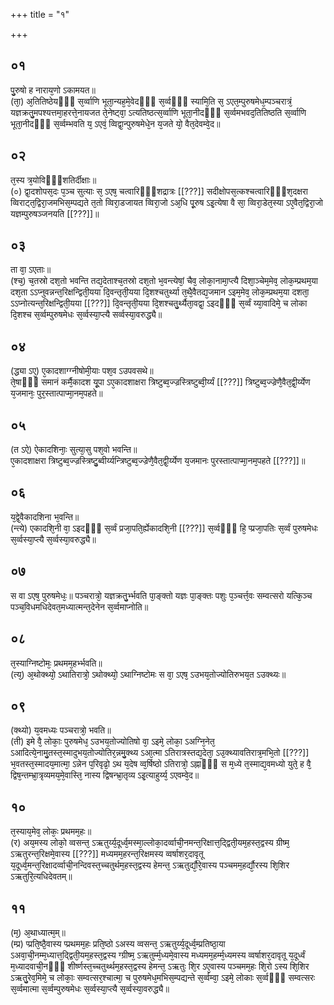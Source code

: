 +++
title = "१"

+++
## ०१
पु᳘रुषो ह नाराय᳘णो ऽकामयत॥  
(ता᳘) अ᳘तितिष्ठेयᳫँ᳭ स᳘र्व्वाणि भूता᳘न्यह᳘मे᳘वेदᳫँ᳭ स᳘र्व्वᳫँ᳭ स्यामि᳘ति स᳘ ऽएत᳘म्पुरुषमेध᳘म्पञ्चरात्रं᳘ यज्ञक्रतु᳘मपश्यत्तमा᳘हरत्ते᳘नायजत ते᳘नेष्ट्वा᳘ ऽत्यतिष्ठत्स᳘र्व्वाणि भूता᳘नीदᳫँ᳭ स᳘र्व्वमभवद᳘तितिष्ठति स᳘र्व्वाणि भूता᳘नीदᳫँ᳭ स᳘र्व्वम्भवति य᳘ ऽएवं᳘ व्विद्वा᳘न्पुरुषमेधे᳘न य᳘जते यो᳘ वैत᳘देवम्वे᳘द॥  
## ०२
त᳘स्य त्र᳘योविᳫँ᳭शतिर्दीक्षाः॥  
(०) द्वा᳘दशोपस᳘दः प᳘ञ्च सुत्याः स᳘ ऽएष᳘ चत्वारिᳫँ᳭शद्रात्रः [[???]] सदीक्षोपस᳘त्कश्चत्वारिᳫँ᳭श᳘दक्षरा व्विराट्त᳘द्विरा᳘जमभिस᳘म्पद्यते त᳘तो व्विरा᳘डजायत व्विरा᳘जो ऽअ᳘धि पू᳘रुष ऽइ᳘त्येषा वै सा᳘ व्विरा᳘डेत᳘स्या ऽए᳘वैत᳘द्विरा᳘जो यज्ञम्पुरुषञ्जनयति [[???]]॥  
## ०३
ता वा᳘ ऽएताः॥  
(श्च᳘) च᳘तस्रो दश᳘तो भवन्ति तद्य᳘देताश्च᳘तस्रो दश᳘तो भ᳘वन्त्येषां᳘ चैव᳘ लोका᳘नामा᳘प्त्यै दिशा᳘ञ्चेम᳘मेव᳘ लोक᳘म्प्रथम᳘या दश᳘ता ऽऽप्नुवन्नन्त᳘रिक्षन्द्विती᳘यया दि᳘वन्तृती᳘यया दि᳘शश्चतुर्थ्या त᳘थै᳘वैतद्य᳘जमान ऽइम᳘मेव᳘ लोक᳘म्प्रथम᳘या दशता᳘ ऽऽप्नोत्यन्त᳘रिक्षन्द्विती᳘यया [[???]] दि᳘वन्तृती᳘यया दि᳘शश्चतु᳘र्थ्यैता᳘वद्वा᳘ ऽइदᳫँ᳭ स᳘र्व्वं य्या᳘वादिमे᳘ च लोका दि᳘शश्च स᳘र्व्वम्पुरुषमेधः स᳘र्व्वस्या᳘प्त्यै सर्व्वस्या᳘वरुद्ध्यै॥  
## ०४
(द्ध्या ऽए᳘) ए᳘कादशाग्ग्नीषोमी᳘याः पश᳘व ऽउपवसथे॥  
ते᳘षाᳫँ᳭ समानं कर्मै᳘कादश यू᳘पा ऽए᳘कादशाक्षरा त्रिष्टुब्व᳘ज्ज्रस्त्रिष्टुब्वी᳘र्य्यं [[???]] त्रिष्टुब्व᳘ज्ज्रेणै᳘वैत᳘द्वी᳘र्य्येण य᳘जमानः᳘ पुर᳘स्तात्पाप्मा᳘नम᳘पहते॥  
## ०५
(त ऽऐ) ऐकादशिनाः᳘ सुत्या᳘सु पश᳘वो भवन्ति॥  
ए᳘कादशाक्षरा त्रिष्टुब्व᳘ज्ज्रस्त्रिष्टु᳘ब्वीर्य्यन्त्रिष्टुब्व᳘ज्ज्रेणै᳘वैत᳘द्वी᳘र्य्येण य᳘जमानः पुरस्तात्पाप्मा᳘नम᳘पहते [[???]]॥  
## ०६
य᳘द्वे᳘वैकादशिना भ᳘वन्ति॥  
(न्त्ये) एकादशि᳘नी वा᳘ ऽइदᳫँ᳭ स᳘र्व्वं प्रजा᳘पति᳘र्ह्येकादशि᳘नी [[???]] स᳘र्व्वᳫँ᳭ हि᳘ प्प्रजा᳘पतिः स᳘र्व्वं पुरुषमेधः स᳘र्व्वस्या᳘प्त्यै स᳘र्व्वस्या᳘वरुद्ध्यै॥  
## ०७
स वा ऽएष᳘ पुरुषमेधः᳘॥ 
पञ्चरात्रो᳘ यज्ञक्रतु᳘र्भ्भवति पा᳘ङ्क्तो यज्ञः पा᳘ङ्क्तः पशुः प᳘ञ्चर्त्त᳘वः सम्वत्सरो यत्कि᳘ञ्च पञ्च᳘विधमधिदेवत᳘मध्यात्मन्त᳘देनेन स᳘र्व्वमाप्नोति॥  
## ०८
त᳘स्याग्निष्टोमः᳘ प्रथमम᳘हर्भ्भवति॥  
(त्य᳘) अ᳘थोक्थ्यो᳘ ऽथातिरात्रो᳘ ऽथोक्थ्यो᳘ ऽथाग्निष्टोमः स वा᳘ ऽएष᳘ ऽउभय᳘तोज्योतिरुभय᳘त ऽउक्थ्यः॥  
## ०९
(क्थ्यो) य᳘वमध्यः पञ्चरात्रो᳘ भवति॥  
(ती) इमे वै᳘ लोकाः᳘ पुरुषमेध᳘ ऽउभय᳘तोज्योतिषो वा᳘ ऽइमे᳘ लोका᳘ ऽअग्नि᳘नेत᳘ ऽआदित्ये᳘नामु᳘तस्त᳘स्मादुभय᳘तोज्योतिर᳘न्नमु᳘क्थ्य ऽआ᳘त्मा ऽतिरात्रस्तद्य᳘देता᳘ ऽउ᳘क्थ्यावतिरात्र᳘मभि᳘तो [[???]] भ᳘वतस्त᳘स्मादय᳘मात्मा᳘ ऽन्नेन प᳘रिवृढो᳘ ऽथ य᳘देष व्व᳘र्षिष्ठो ऽतिरात्रो᳘ ऽह्नाᳫँ᳭ स म᳘ध्ये त᳘स्माद्य᳘वमध्यो युते᳘ ह वै᳘ द्विष᳘न्तम्भ्रा᳘त्रृव्यमय᳘मे᳘वास्ति᳘ नास्य द्विषन्भ्रा᳘तृव्य ऽइ᳘त्याहुर्य्य᳘ ऽएवम्वे᳘द॥  
## १०
त᳘स्याय᳘मेव᳘ लोकः᳘ प्रथमम᳘हः॥  
(र) अय᳘मस्य लोको᳘ व्वसन्त᳘ ऽऋतुर्य्य᳘दूर्ध्व᳘मस्मा᳘ल्लोका᳘दर्व्वाची᳘नमन्त᳘रिक्षात्त᳘द्द्विती᳘यम᳘हस्त᳘द्वस्य ग्रीष्म᳘ ऽऋतुरन्त᳘रिक्षमे᳘वास्य [[???]] मध्यमम᳘हरन्त᳘रिक्षमस्य व्वर्षाशर᳘दावृतू य᳘दूर्ध्व᳘मन्त᳘रिक्षादर्व्वाची᳘नन्दिवस्त᳘च्चतुर्थम᳘हस्त᳘द्वस्य हेमन्त᳘ ऽऋतुर्द्यौ᳘रे᳘वास्य पञ्चमम᳘हर्द्यौ᳘रस्य शि᳘शिर ऽऋतुरि᳘त्यधिदेवतम्॥  
## ११
(म᳘) अ᳘थाध्यात्म᳘म्॥  
(म्प्र) प्प्रति᳘ष्ठै᳘वास्य प्प्रथमम᳘हः प्रति᳘ष्ठो ऽअस्य व्वसन्त᳘ ऽऋतुर्य्य᳘दूर्ध्व᳘म्प्रतिष्ठा᳘या ऽअवा᳘ची᳘नम्म᳘ध्यात्त᳘द्द्विती᳘यम᳘हस्त᳘द्वस्य ग्ग्रीष्म᳘ ऽऋतुर्म्म᳘ध्यमे᳘वास्य मध्यमम᳘हर्म्म᳘ध्यमस्य व्वर्षाशर᳘दावृतू य᳘दूर्ध्वं म᳘ध्यादवाची᳘नᳫँ᳭ शीर्ष्णस्त᳘च्चतुर्थ्थम᳘हस्त᳘द्वस्य हेमन्त᳘ ऽऋतुः शि᳘र ऽए᳘वास्य पञ्चमम᳘हः शि᳘रो ऽस्य शि᳘शिर ऽऋतु᳘रेव᳘मिमे᳘ च लोकाः᳘ सम्वत्सर᳘श्चात्मा᳘ च पुरुषमेध᳘मभिस᳘म्पद्यन्ते स᳘र्व्वम्वा᳘ ऽइमे᳘ लोकाः स᳘र्व्वᳫँ᳭ सम्वत्सरः स᳘र्व्वमात्मा स᳘र्व्वम्पुरुषमेधः स᳘र्व्वस्या᳘प्त्यै स᳘र्व्वस्या᳘वरुद्ध्यै॥  
